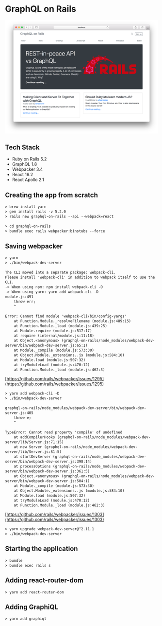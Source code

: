 # GraphQL on Rails

![](./public/screenshot.png)

## Tech Stack

* Ruby on Rails 5.2
* GraphQL 1.8
* Webpacker 3.4
* React 16.2
* React Apollo 2.1

## Creating the app from scratch

```
> brew install yarn
> gem install rails -v 5.2.0
> rails new graphql-on-rails --api --webpack=react

> cd graphql-on-rails
> bundle exec rails webpacker:binstubs --force
```

## Saving webpacker

```
> yarn
> ./bin/webpack-dev-server

The CLI moved into a separate package: webpack-cli.
Please install 'webpack-cli' in addition to webpack itself to use the CLI.
-> When using npm: npm install webpack-cli -D
-> When using yarn: yarn add webpack-cli -D
module.js:491
    throw err;
    ^

Error: Cannot find module 'webpack-cli/bin/config-yargs'
    at Function.Module._resolveFilename (module.js:489:15)
    at Function.Module._load (module.js:439:25)
    at Module.require (module.js:517:17)
    at require (internal/module.js:11:18)
    at Object.<anonymous> (graphql-on-rails/node_modules/webpack-dev-server/bin/webpack-dev-server.js:65:1)
    at Module._compile (module.js:573:30)
    at Object.Module._extensions..js (module.js:584:10)
    at Module.load (module.js:507:32)
    at tryModuleLoad (module.js:470:12)
    at Function.Module._load (module.js:462:3)
```

[https://github.com/rails/webpacker/issues/1295](https://github.com/rails/webpacker/issues/1295)

```
> yarn add webpack-cli -D
> ./bin/webpack-dev-server

graphql-on-rails/node_modules/webpack-dev-server/bin/webpack-dev-server.js:405
    throw e;
    ^

TypeError: Cannot read property 'compile' of undefined
    at addCompilerHooks (graphql-on-rails/node_modules/webpack-dev-server/lib/Server.js:71:15)
    at new Server (graphql-on-rails/node_modules/webpack-dev-server/lib/Server.js:81:5)
    at startDevServer (graphql-on-rails/node_modules/webpack-dev-server/bin/webpack-dev-server.js:398:14)
    at processOptions (graphql-on-rails/node_modules/webpack-dev-server/bin/webpack-dev-server.js:361:5)
    at Object.<anonymous> (graphql-on-rails/node_modules/webpack-dev-server/bin/webpack-dev-server.js:504:1)
    at Module._compile (module.js:573:30)
    at Object.Module._extensions..js (module.js:584:10)
    at Module.load (module.js:507:32)
    at tryModuleLoad (module.js:470:12)
    at Function.Module._load (module.js:462:3)

```

[https://github.com/rails/webpacker/issues/1303](https://github.com/rails/webpacker/issues/1303)

```
> yarn upgrade webpack-dev-server@^2.11.1
> ./bin/webpack-dev-server
```

## Starting the application

```
> bundle
> bundle exec rails s
```

## Adding react-router-dom

```
> yarn add react-router-dom
```

## Adding GraphiQL

```
> yarn add graphiql
```
